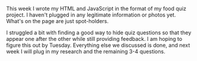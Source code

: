 
This week I wrote my HTML and JavaScript in the format of my food quiz project. I haven't plugged in any legitimate information or photos yet. What's on the page are just spot-holders. 

I struggled a bit with finding a good way to hide quiz questions so that they appear one after the other while still providing feedback. I am hoping to figure this out by Tuesday. Everything else we discussed is done, and next week I will plug in my research and the remaining 3-4 questions.
